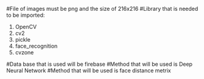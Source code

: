 #File of images must be png and the size of 216x216
#Library that is needed to be imported:
1. OpenCV
2. cv2
3. pickle
4. face_recognition
5. cvzone

#Data base that is used will be firebase
#Method that will be used is Deep Neural Network
#Method that will be used is face distance metrix
